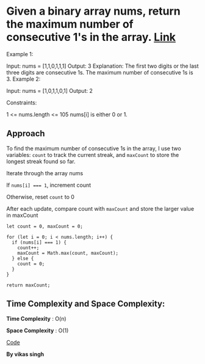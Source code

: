 # Given a binary array nums, return the maximum number of consecutive 1's in the array. [Link](https://leetcode.com/problems/max-consecutive-ones/description/)

 

Example 1:

Input: nums = [1,1,0,1,1,1]
Output: 3
Explanation: The first two digits or the last three digits are consecutive 1s. The maximum number of consecutive 1s is 3.
Example 2:

Input: nums = [1,0,1,1,0,1]
Output: 2
 

Constraints:

1 <= nums.length <= 105
nums[i] is either 0 or 1.


## Approach

To find the maximum number of consecutive 1s in the array, I use two variables: `count` to track the current streak, and `maxCount` to store the longest streak found so far.

Iterate through the array nums

If `nums[i] === 1`, increment count

Otherwise, reset `count` to 0

After each update, compare count with `maxCount` and store the larger value in maxCount

```
let count = 0, maxCount = 0;

for (let i = 0; i < nums.length; i++) {
  if (nums[i] === 1) {
    count++;
    maxCount = Math.max(count, maxCount);
  } else {
    count = 0;
  }
}

return maxCount;
```

## Time Complexity and Space Complexity:

**Time Complexity** : O(n) 

**Space Complexity** : O(1)

[Code](./solution.js)

**By vikas singh**